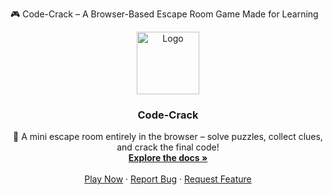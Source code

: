 🎮 Code-Crack – A Browser-Based Escape Room Game Made for Learning
<div align="center"> <a href="https://github.com/Gerafftes/Code-Crack"> <img src="images/logo.png" alt="Logo" width="100" height="100"> </a> <h3 align="center">Code-Crack</h3> <p align="center"> 🧠 A mini escape room entirely in the browser – solve puzzles, collect clues, and crack the final code! <br /> <a href="https://github.com/Gerafftes/Code-Crack/wiki"><strong>Explore the docs »</strong></a> <br /> <br /> <a href="https://github.com/Gerafftes/Code-Crack">Play Now</a> · <a href="https://github.com/Gerafftes/Code-Crack/issues/new?labels=bug&template=bug_report.md">Report Bug</a> · <a href="https://github.com/Gerafftes/Code-Crack/issues/new?labels=enhancement&template=feature_request.md">Request Feature</a> </p> </div>
